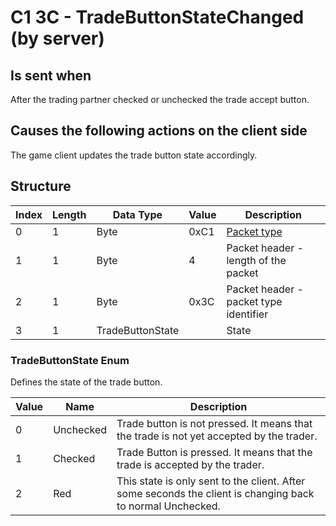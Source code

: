 # C1 3C - TradeButtonStateChanged (by server)

## Is sent when

After the trading partner checked or unchecked the trade accept button.

## Causes the following actions on the client side

The game client updates the trade button state accordingly.

## Structure

| Index | Length | Data Type | Value | Description |
|-------|--------|-----------|-------|-------------|
| 0 | 1 |   Byte   | 0xC1  | [Packet type](PacketTypes.md) |
| 1 | 1 |    Byte   |   4   | Packet header - length of the packet |
| 2 | 1 |    Byte   | 0x3C  | Packet header - packet type identifier |
| 3 | 1 | TradeButtonState |  | State |

### TradeButtonState Enum

Defines the state of the trade button.

| Value | Name | Description |
|-------|------|-------------|
| 0 | Unchecked | Trade button is not pressed. It means that the trade is not yet accepted by the trader. |
| 1 | Checked | Trade Button is pressed. It means that the trade is accepted by the trader. |
| 2 | Red | This state is only sent to the client. After some seconds the client is changing back to normal Unchecked. |